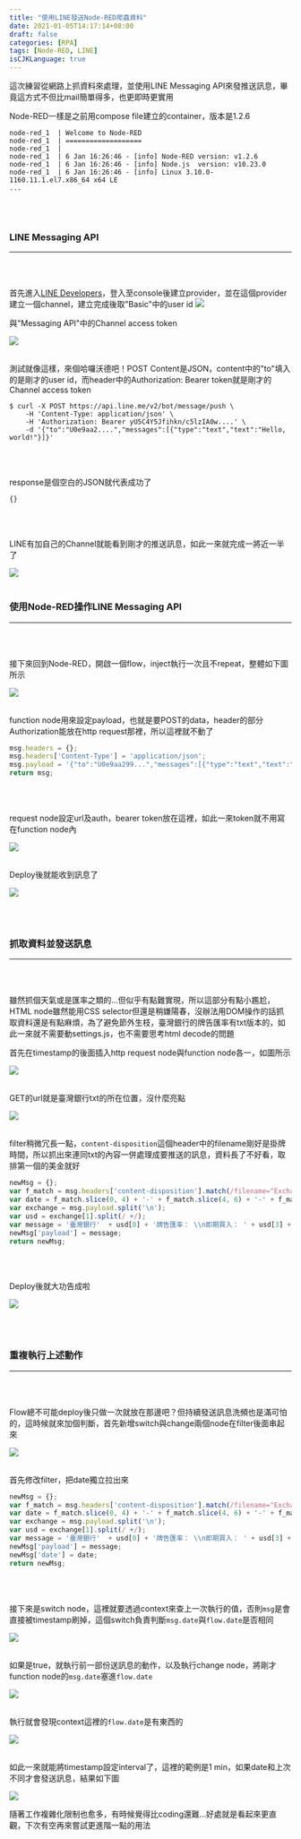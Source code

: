 ```yaml
---
title: "使用LINE發送Node-RED爬蟲資料"
date: 2021-01-05T14:17:14+08:00
draft: false
categories: [RPA]
tags: [Node-RED, LINE]
isCJKLanguage: true
---
```

這次練習從網路上抓資料來處理，並使用LINE Messaging API來發推送訊息，畢竟這方式不但比mail簡單得多，也更即時更實用
<!--more-->
Node-RED一樣是之前用compose file建立的container，版本是1.2.6
```
node-red_1  | Welcome to Node-RED
node-red_1  | ===================
node-red_1  | 
node-red_1  | 6 Jan 16:26:46 - [info] Node-RED version: v1.2.6
node-red_1  | 6 Jan 16:26:46 - [info] Node.js  version: v10.23.0
node-red_1  | 6 Jan 16:26:46 - [info] Linux 3.10.0-1160.11.1.el7.x86_64 x64 LE
...
```
<br></br>

### LINE Messaging API
---
<br></br>

首先進入<a href="https://developers.line.biz/" target="_blank">LINE Developers</a>，登入至console後建立provider，並在這個provider建立一個channel，建立完成後取"Basic"中的user id
![](1.png)

與"Messaging API"中的Channel access token


![](2.png)
<br></br>

測試就像這樣，來個哈囉沃德吧！POST Content是JSON，content中的"to"填入的是剛才的user id，而header中的Authorization: Bearer token就是剛才的Channel access token
```
$ curl -X POST https://api.line.me/v2/bot/message/push \
    -H 'Content-Type: application/json' \ 
    -H 'Authorization: Bearer yU5C4Y5Jfihkn/c5lzIA0w....' \
    -d '{"to":"U0e9aa2....","messages":[{"type":"text","text":"Hello, world!"}]}'
```
<br></br>

response是個空白的JSON就代表成功了
```
{}
```
<br></br>

LINE有加自己的Channel就能看到剛才的推送訊息，如此一來就完成一將近一半了

![](3.png)
<br></br>


### 使用Node-RED操作LINE Messaging API
---
<br></br>

接下來回到Node-RED，開啟一個flow，inject執行一次且不repeat，整體如下圖所示

![](4.png)
<br></br>

function node用來設定payload，也就是要POST的data，header的部分Authorization能放在http request那裡，所以這裡就不動了
```js
msg.headers = {};
msg.headers['Content-Type'] = 'application/json';
msg.payload = '{"to":"U0e9aa299...","messages":[{"type":"text","text":"來自Flow1的Hello, world!"}]}';
return msg;
```
<br></br>

request node設定url及auth，bearer token放在這裡，如此一來token就不用寫在function node內

![](5.png)
<br></br>

Deploy後就能收到訊息了

![](6.png)

<br></br>

### 抓取資料並發送訊息
---
<br></br>

雖然抓個天氣或是匯率之類的…但似乎有點難實現，所以這部分有點小尷尬，HTML node雖然能用CSS selector但還是稍嫌陽春，沒辦法用DOM操作的話抓取資料還是有點麻煩，為了避免節外生枝，臺灣銀行的牌告匯率有txt版本的，如此一來就不需要動settings.js，也不需要思考html decode的問題
  
首先在timestamp的後面插入http request node與function node各一，如圖所示

![](7.png)
<br></br>

GET的url就是臺灣銀行txt的所在位置，沒什麼亮點

![](8.png)
<br></br>


filter稍微冗長一點，`content-disposition`這個header中的filename剛好是掛牌時間，所以抓出來連同txt的內容一併處理成要推送的訊息，資料長了不好看，取排第一個的美金就好
```js
newMsg = {};
var f_match = msg.headers['content-disposition'].match(/filename="ExchangeRate@(\d+)/)[1];
var date = f_match.slice(0, 4) + '-' + f_match.slice(4, 6) + '-' + f_match.slice(6, 8) + ' ' + f_match.slice(8, 10) + ':' + f_match.slice(10, 12);
var exchange = msg.payload.split('\n');
var usd = exchange[1].split(/ +/);
var message = '臺灣銀行'  + usd[0] + '牌告匯率： \\n即期買入： ' + usd[3] + '\\n即期賣出： ' + usd[13] + '\\n\\n掛牌時間： ' + date
newMsg['payload'] = message;
return newMsg;
```
<br></br>

Deploy後就大功告成啦

![](9.png)


<br></br>


### 重複執行上述動作
---
<br></br>

Flow總不可能deploy後只做一次就放在那邊吧？但持續發送訊息洗頻也是滿可怕的，這時候就來加個判斷，首先新增switch與change兩個node在filter後面串起來

![](10.png)
<br></br>

首先修改filter，把date獨立拉出來
```js {hl_lines=[8]}
newMsg = {};
var f_match = msg.headers['content-disposition'].match(/filename="ExchangeRate@(\d+)/)[1];
var date = f_match.slice(0, 4) + '-' + f_match.slice(4, 6) + '-' + f_match.slice(6, 8) + ' ' + f_match.slice(8, 10) + ':' + f_match.slice(10, 12);
var exchange = msg.payload.split('\n');
var usd = exchange[1].split(/ +/);
var message = '臺灣銀行'  + usd[0] + '牌告匯率： \\n即期買入： ' + usd[3] + '\\n即期賣出： ' + usd[13] + '\\n\\n掛牌時間： ' + date
newMsg['payload'] = message;
newMsg['date'] = date;
return newMsg;
```
<br></br>

接下來是switch node，這裡就要透過context來查上一次執行的值，否則`msg`是會直接被timestamp刷掉，這個switch負責判斷`msg.date`與`flow.date`是否相同

![](12.png)
<br></br>

如果是true，就執行前一部份送訊息的動作，以及執行change node，將剛才function node的`msg.date`塞進`flow.date`

![](11.png)
<br></br>

執行就會發現context這裡的`flow.date`是有東西的

![](13.png)
<br></br>

如此一來就能將timestamp設定interval了，這裡的範例是1 min，如果date和上次不同才會發送訊息，結果如下圖

![](14.png)



隨著工作複雜化限制也愈多，有時候覺得比coding還難…好處就是看起來更直觀，下次有空再來嘗試更進階一點的用法